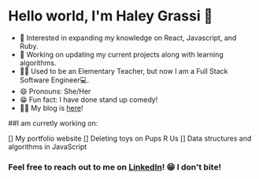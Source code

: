 # Hello world, I'm Haley Grassi 👋


* 🧐 Interested in expanding my knowledge on React, Javascript, and Ruby. 
* 💼 Working on updating my current projects along with learning algorithms.
* 👩‍🏫 Used to be an Elementary Teacher, but now I am a Full Stack Software Engineer💻.
* 😄 Pronouns: She/Her
* 😁 Fun fact: I have done stand up comedy!
* ✍🏻 My blog is [here](https://medium.com/@haleymgrassi)!

##I am curretly working on:

[] My portfolio website 
[] Deleting toys on Pups R Us
[] Data structures and algorithms in JavaScript
 
 ### Feel free to reach out to me on [LinkedIn](https://www.linkedin.com/in/haley-grassi0716/)! 😁 I don't bite!
